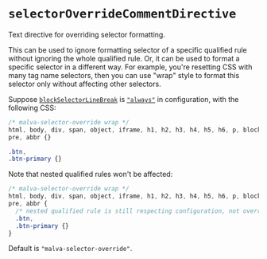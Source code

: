 # `selectorOverrideCommentDirective`

Text directive for overriding selector formatting.

This can be used to ignore formatting selector of a specific qualified rule without ignoring the whole qualified rule.
Or, it can be used to format a specific selector in a different way.
For example, you're resetting CSS with many tag name selectors,
then you can use "wrap" style to format this selector only without affecting other selectors.

Suppose [`blockSelectorLineBreak`](./block-selector-linebreak.md) is [`"always"`](./block-selector-linebreak.md#example-for-always) in configuration, with the following CSS:

```css
/* malva-selector-override wrap */
html, body, div, span, object, iframe, h1, h2, h3, h4, h5, h6, p, blockquote,
pre, abbr {}

.btn,
.btn-primary {}
```

Note that nested qualified rules won't be affected:

```css
/* malva-selector-override wrap */
html, body, div, span, object, iframe, h1, h2, h3, h4, h5, h6, p, blockquote,
pre, abbr {
  /* nested qualified rule is still respecting configuration, not overriden value */
  .btn,
  .btn-primary {}
}
```

Default is `"malva-selector-override"`.
